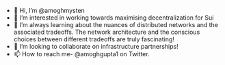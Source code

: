 - 👋 Hi, I’m @amoghmysten
- 👀 I’m interested in working towards maximising decentralization for Sui
- 🌱 I’m always learning about the nuances of distributed networks and the associated tradeoffs. The network architecture and the conscious choices between different tradeoffs are truly fascinating!
- 💞️ I’m looking to collaborate on infrastructure partnerships!
- 📫 How to reach me- @amoghgupta1 on Twitter.

<!---
amoghmysten/amoghmysten is a ✨ special ✨ repository because its `README.md` (this file) appears on your GitHub profile.
You can click the Preview link to take a look at your changes.
--->
